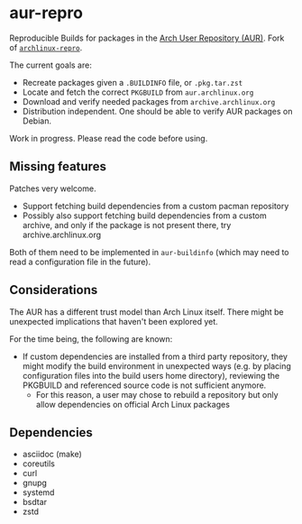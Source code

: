 aur-repro
=========

Reproducible Builds for packages in the [Arch User Repository
(AUR)](https://aur.archlinux.org/). Fork of
[`archlinux-repro`](https://github.com/archlinux/archlinux-repro).

The current goals are:
- Recreate packages given a `.BUILDINFO` file, or `.pkg.tar.zst`
- Locate and fetch the correct `PKGBUILD` from `aur.archlinux.org`
- Download and verify needed packages from `archive.archlinux.org`
- Distribution independent. One should be able to verify AUR packages on Debian.

Work in progress. Please read the code before using.

## Missing features

Patches very welcome.

- Support fetching build dependencies from a custom pacman repository
- Possibly also support fetching build dependencies from a custom archive, and
  only if the package is not present there, try archive.archlinux.org

Both of them need to be implemented in `aur-buildinfo` (which may need to read
a configuration file in the future).

## Considerations

The AUR has a different trust model than Arch Linux itself. There might be
unexpected implications that haven't been explored yet.

For the time being, the following are known:

- If custom dependencies are installed from a third party repository, they
  might modify the build environment in unexpected ways (e.g. by placing
  configuration files into the build users home directory), reviewing the
  PKGBUILD and referenced source code is not sufficient anymore.
    - For this reason, a user may chose to rebuild a repository but only allow
      dependencies on official Arch Linux packages

## Dependencies

* asciidoc (make)
* coreutils
* curl
* gnupg
* systemd
* bsdtar
* zstd
